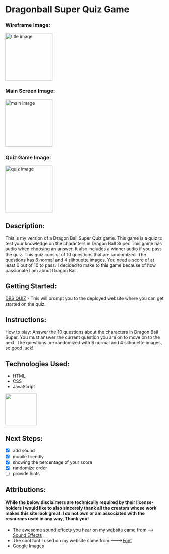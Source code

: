 # Dragonball Super Quiz Game

### Wireframe Image:

<img src="https://i.imgur.com/mWav4Sg.png" alt ="title image" height = 150px/>

### Main Screen Image:

<img src="https://i.imgur.com/LXIcbKF.png" alt ="main image" height = 150px/>

### Quiz Game Image:
<img src="https://i.imgur.com/f79bzSo.png" alt ="quiz image" height = 150px/>

## Description:

This is my version of a Dragon Ball Super Quiz game. This game is a quiz to test your knowledge on the characters in Dragon Ball Super. This game has audio when choosing an answer. It also includes a winner audio if you pass the quiz. This quiz consist of 10 questions that are randomized. The questions has 6 normal and 4 silhouette images. You need a score of at least 6 out of 10 to pass. I decided to make to this game because of how passionate I am about Dragon Ball.

## Getting Started:

<a href="http://dbs-quiz-game.surge.sh/" target="_blank">DBS QUIZ</a> - This will prompt you to the deployed website where you can get started on the quiz.

## Instructions:

How to play: Answer the 10 questions about the characters in Dragon Ball Super. You must answer the current question you are on to move on to the next. The questions are randomized with 6 normal and 4 silhouette images, so good luck!.

## Technologies Used:

- HTML
- CSS
- JavaScript

 <img src="https://miro.medium.com/max/5120/1*l4xICbIIYlz1OTymWCoUTw.jpeg" height = 100px/>

## Next Steps:

- [x] add sound
- [x] mobile friendly
- [x] showing the percentage of your score
- [x] randomize order
- [ ] provide hints

## Attributions:

#### While the below disclaimers are technically required by their license-holders I would like to also sincerely thank all the creators whose work makes this site look great. I do not own or am associated with the resources used in any way, Thank you!
-  The awesome sound effects you hear on my website came from --> <a href="https://www.myinstants.com/search/?name=dragon%20ball" target="_blank">Sound Effects</a>
- The cool font I used on my website came from ---><a href="https://fonts.google.com/specimen/Goldman#license" target="_blank">Font</a>
- Google Images